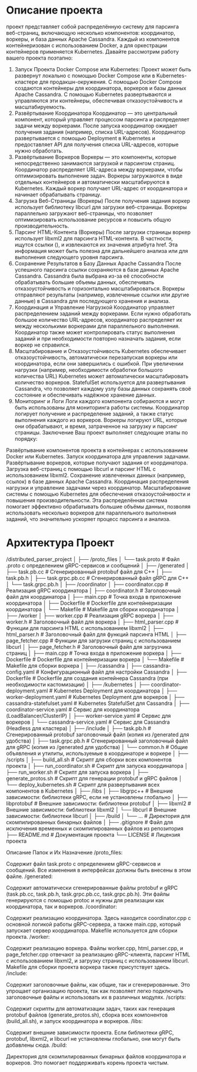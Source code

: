# Описание проекта

проект представляет собой распределённую систему для парсинга веб-страниц, включающую несколько компонентов: координатор, воркеры, и база данных Apache Cassandra. Каждый из компонентов контейнеризован с использованием Docker, а для оркестрации контейнеров применяется Kubernetes. Давайте рассмотрим работу вашего проекта поэтапно:

1. Запуск Проекта
Docker Compose или Kubernetes: Проект может быть развернут локально с помощью Docker Compose или в Kubernetes-кластере для продакшн-окружения.
С помощью Docker Compose создаются контейнеры для координатора, воркеров и базы данных Apache Cassandra.
С помощью Kubernetes развертываются и управляются эти контейнеры, обеспечивая отказоустойчивость и масштабируемость.
2. Развёртывание Координатора
Координатор — это центральный компонент, который управляет процессом парсинга и распределяет задачи между воркерами.
После запуска координатор ожидает получения задания (например, списка URL-адресов).
Координатор развертывается с помощью Deployment в Kubernetes и предоставляет API для получения списка URL-адресов, которые нужно обработать.
3. Развёртывание Воркеров
Воркеры — это компоненты, которые непосредственно занимаются загрузкой и парсингом страниц.
Координатор распределяет URL-адреса между воркерами, чтобы оптимизировать выполнение задач.
Воркеры загружаются в виде отдельных контейнеров и автоматически масштабируются в Kubernetes.
Каждый воркер получает URL-адрес от координатора и начинает обрабатывать страницу.
4. Загрузка Веб-Страницы (Воркеры)
После получения задания воркер использует библиотеку libcurl для загрузки веб-страницы.
Воркеры параллельно загружают веб-страницы, что позволяет оптимизировать использование ресурсов и повысить общую производительность.
5. Парсинг HTML-Контента (Воркеры)
После загрузки страницы воркер использует libxml2 для парсинга HTML-контента.
В частности, ищутся ссылки (<a>), и извлекаются их значения атрибута href.
Эта информация может быть полезна для дальнейшего анализа или для выполнения следующего уровня парсинга.
6. Сохранение Результатов в Базу Данных Apache Cassandra
После успешного парсинга ссылки сохраняются в базе данных Apache Cassandra.
Cassandra была выбрана из-за её способности обрабатывать большие объемы данных, обеспечивать отказоустойчивость и горизонтально масштабироваться.
Воркеры отправляют результаты (например, извлеченные ссылки или другие данные) в Cassandra для последующего хранения и анализа.
7. Координация и Управление Нагрузкой
Координатор управляет распределением заданий между воркерами.
Если нужно обработать большое количество URL-адресов, координатор распределяет их между несколькими воркерами для параллельного выполнения.
Координатор также может контролировать статус выполнения заданий и при необходимости повторно назначать задания, если воркер не справился.
8. Масштабирование и Отказоустойчивость
Kubernetes обеспечивает отказоустойчивость, автоматически перезапуская воркеры или координатора, если они завершились с ошибкой.
При увеличении нагрузки (например, необходимости обработки большого количества URL) Kubernetes может автоматически масштабировать количество воркеров.
StatefulSet используется для развертывания Cassandra, что позволяет каждому узлу базы данных сохранять своё состояние и обеспечивать надёжное хранение данных.
9. Мониторинг и Логи
Логи каждого компонента собираются и могут быть использованы для мониторинга работы системы.
Координатор логирует получение и распределение заданий, а также статус выполнения каждого из воркеров.
Воркеры логируют URL, которые они обрабатывают, и время, затраченное на загрузку и парсинг страницы.
Заключение
Ваш проект выполняет следующие этапы по порядку:

Развёртывание компонентов проекта в контейнерах с использованием Docker или Kubernetes.
Запуск координатора для управления задачами.
Развёртывание воркеров, которые получают задания от координатора.
Загрузка веб-страниц с помощью libcurl и парсинг HTML с использованием libxml2.
Сохранение извлеченных данных (например, ссылок) в базе данных Apache Cassandra.
Координация распределения нагрузки и управление задачами через координатор.
Масштабирование системы с помощью Kubernetes для обеспечения отказоустойчивости и повышения производительности.
Эта распределённая система помогает эффективно обрабатывать большие объёмы данных, позволяя использовать несколько воркеров для параллельного выполнения заданий, что значительно ускоряет процесс парсинга и анализа.

# Архитектура Проект

/distributed_parser_project
│
├── /proto_files
│   └── task.proto                      # Файл .proto с определением gRPC-сервисов и сообщений
│
├── /generated
│   ├── task.pb.cc                      # Сгенерированный protobuf файл для C++
│   ├── task.pb.h
│   ├── task.grpc.pb.cc                 # Сгенерированный файл gRPC для C++
│   └── task.grpc.pb.h
│
├── /coordinator
│   ├── coordinator.cpp                 # Реализация gRPC координатора
│   ├── coordinator.h                   # Заголовочный файл для координатора
│   ├── main.cpp                        # Точка входа в приложение координатора
│   ├── Dockerfile                      # Dockerfile для контейнеризации координатора
│   └── Makefile                        # Makefile для сборки координатора
│
├── /worker
│   ├── worker.cpp                      # Реализация gRPC воркера
│   ├── worker.h                        # Заголовочный файл для воркера
│   ├── html_parser.cpp                 # Функции для парсинга HTML с использованием libxml2
│   ├── html_parser.h                   # Заголовочный файл для функций парсинга HTML
│   ├── page_fetcher.cpp                # Функции для загрузки страниц с использованием libcurl
│   ├── page_fetcher.h                  # Заголовочный файл для загрузчика страниц
│   ├── main.cpp                        # Точка входа в приложение воркера
│   ├── Dockerfile                      # Dockerfile для контейнеризации воркера
│   └── Makefile                        # Makefile для сборки воркера
│
├── /cassandra
│   ├── cassandra-config.yaml           # Конфигурационный файл для настройки Cassandra
│   ├── Dockerfile                      # Dockerfile для создания контейнера Cassandra (при необходимости кастомизации)
│
├── /kubernetes
│   ├── coordinator-deployment.yaml     # Kubernetes Deployment для координатора
│   ├── worker-deployment.yaml          # Kubernetes Deployment для воркеров
│   ├── cassandra-statefulset.yaml      # Kubernetes StatefulSet для Cassandra
│   ├── coordinator-service.yaml        # Сервис для координатора (LoadBalancer/ClusterIP)
│   ├── worker-service.yaml             # Сервис для воркеров
│   └── cassandra-service.yaml          # Сервис для Cassandra (Headless для кластера)
│
├── /include
│   ├── task.pb.h                       # Сгенерированный protobuf заголовочный файл (копия из /generated для удобства)
│   ├── task.grpc.pb.h                  # Сгенерированный заголовочный файл для gRPC (копия из /generated для удобства)
│   └── common.h                        # Общие объявления и утилиты, используемые в координаторе и воркере
│
├── /scripts
│   ├── build_all.sh                    # Скрипт для сборки всех компонентов проекта
│   ├── run_coordinator.sh              # Скрипт для запуска координатора
│   ├── run_worker.sh                   # Скрипт для запуска воркера
│   ├── generate_protos.sh              # Скрипт для генерации protobuf и gRPC файлов
│   └── deploy_kubernetes.sh            # Скрипт для развертывания всех компонентов в Kubernetes
│
├── /libs
│   ├── libgrpc++                       # Внешние зависимости: библиотеки gRPC, если не установлены глобально
│   ├── libprotobuf                     # Внешние зависимости: библиотеки protobuf
│   ├── libxml2                         # Внешние зависимости: библиотеки libxml2
│   └── libcurl                         # Внешние зависимости: библиотеки libcurl
│
├── /build
│   └── ...                             # Директория для скомпилированных бинарных файлов
│
├── .gitignore                          # Файл для исключения временных и скомпилированных файлов из репозитория
├── README.md                           # Документация проекта
└── LICENSE                             # Лицензия проекта


Описание Папок и Их Назначение
/proto_files:

Содержит файл task.proto с определением gRPC-сервисов и сообщений. Все изменения в интерфейсах должны быть внесены в этом файле.
/generated:

Содержит автоматически сгенерированные файлы protobuf и gRPC (task.pb.cc, task.pb.h, task.grpc.pb.cc, task.grpc.pb.h). Эти файлы генерируются с помощью protoc и нужны для реализации как координатора, так и воркеров.
/coordinator:

Содержит реализацию координатора. Здесь находится coordinator.cpp с основной логикой работы gRPC-сервера, а также main.cpp, который запускает сервер координатора. Makefile используется для сборки проекта.
/worker:

Содержит реализацию воркера. Файлы worker.cpp, html_parser.cpp, и page_fetcher.cpp отвечают за реализацию gRPC-клиента, парсинг HTML с использованием libxml2, и загрузку страниц с использованием libcurl. Makefile для сборки проекта воркера также присутствует здесь.
/include:

Содержит заголовочные файлы, как общие, так и сгенерированные. Это упрощает организацию проекта, так как позволяет легко подключать заголовочные файлы и использовать их в различных модулях.
/scripts:

Содержит скрипты для автоматизации задач, таких как генерация protobuf файлов (generate_protos.sh), сборка всех компонентов (build_all.sh), и запуск координатора и воркеров.
/libs:

Содержит внешние зависимости проекта. Если библиотеки gRPC, protobuf, libxml2, и libcurl не установлены глобально, они могут быть добавлены сюда.
/build:

Директория для скомпилированных бинарных файлов координатора и воркеров. Это помогает поддерживать корень проекта чистым.